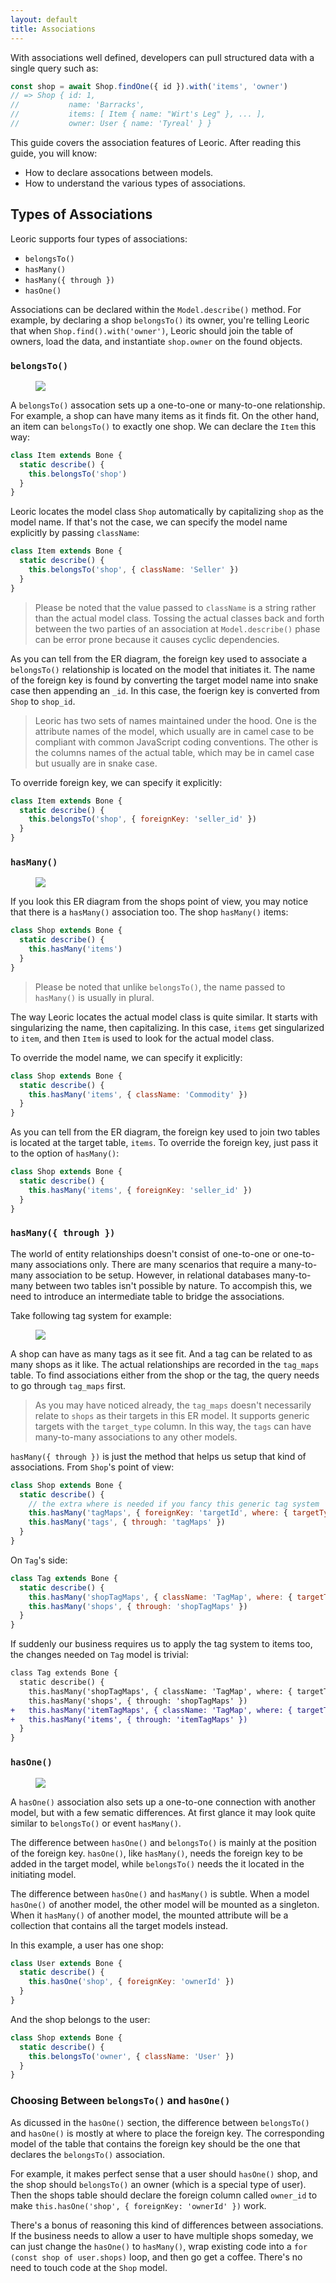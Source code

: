 ```yaml
---
layout: default
title: Associations
---
```


With associations well defined, developers can pull structured data with a single query such as:

```js
const shop = await Shop.findOne({ id }).with('items', 'owner')
// => Shop { id: 1,
//           name: 'Barracks',
//           items: [ Item { name: "Wirt's Leg" }, ... ],
//           owner: User { name: 'Tyreal' } }
```

This guide covers the association features of Leoric. After reading this guide, you will know:

- How to declare assocations between models.
- How to understand the various types of associations.

## Types of Associations

Leoric supports four types of associations:

- `belongsTo()`
- `hasMany()`
- `hasMany({ through })`
- `hasOne()`

Associations can be declared within the `Model.describe()` method. For example, by declaring a shop `belongsTo()` its owner, you're telling Leoric that when `Shop.find().with('owner')`, Leoric should join the table of owners, load the data, and instantiate `shop.owner` on the found objects.

### `belongsTo()`

<figure class="belongs-to-erd">
  <img src="https://img.alicdn.com/tfscom/TB1qiWyfyqAXuNjy1XdXXaYcVXa.png">
</figure>

A `belongsTo()` assocation sets up a one-to-one or many-to-one relationship. For example, a shop can have many items as it finds fit. On the other hand, an item can `belongsTo()` to exactly one shop. We can declare the `Item` this way:

```js
class Item extends Bone {
  static describe() {
    this.belongsTo('shop')
  }
}
```

Leoric locates the model class `Shop` automatically by capitalizing `shop` as the model name. If that's not the case, we can specify the model name explicitly by passing `className`:

```js
class Item extends Bone {
  static describe() {
    this.belongsTo('shop', { className: 'Seller' })
  }
}
```

> Please be noted that the value passed to `className` is a string rather than the actual model class. Tossing the actual classes back and forth between the two parties of an association at `Model.describe()` phase can be error prone because it causes cyclic dependencies.

As you can tell from the ER diagram, the foreign key used to associate a `belongsTo()` relationship is located on the model that initiates it. The name of the foreign key is found by converting the target model name into snake case then appending an `_id`. In this case, the foerign key is converted from `Shop` to `shop_id`.

> Leoric has two sets of names maintained under the hood. One is the attribute names of the model, which usually are in camel case to be compliant with common JavaScript coding conventions. The other is the columns names of the actual table, which may be in camel case but usually are in snake case.

To override foreign key, we can specify it explicitly:

```js
class Item extends Bone {
  static describe() {
    this.belongsTo('shop', { foreignKey: 'seller_id' })
  }
}
```

### `hasMany()`

<figure class="has-many-erd">
  <img src="https://img.alicdn.com/tfscom/TB1qiWyfyqAXuNjy1XdXXaYcVXa.png">
</figure>

If you look this ER diagram from the shops point of view, you may notice that there is a `hasMany()` association too. The shop `hasMany()` items:

```js
class Shop extends Bone {
  static describe() {
    this.hasMany('items')
  }
}
```

> Please be noted that unlike `belongsTo()`, the name passed to `hasMany()` is usually in plural.

The way Leoric locates the actual model class is quite similar. It starts with singularizing the name, then capitalizing. In this case, `items` get singularized to `item`, and then `Item` is used to look for the actual model class.

To override the model name, we can specify it explicitly:

```js
class Shop extends Bone {
  static describe() {
    this.hasMany('items', { className: 'Commodity' })
  }
}
```

As you can tell from the ER diagram, the foreign key used to join two tables is located at the target table, `items`. To override the foreign key, just pass it to the option of `hasMany()`:

```js
class Shop extends Bone {
  static describe() {
    this.hasMany('items', { foreignKey: 'seller_id' })
  }
}
```

### `hasMany({ through })`

The world of entity relationships doesn't consist of one-to-one or one-to-many associations only. There are many scenarios that require a many-to-many association to be setup. However, in relational databases many-to-many between two tables isn't possible by nature. To accompish this, we need to introduce an intermediate table to bridge the associations.

Take following tag system for example:

<figure class="has-many-through-erd">
  <img src="https://img.alicdn.com/tfscom/TB1DWpxh2DH8KJjy1XcXXcpdXXa.png">
</figure>

A shop can have as many tags as it see fit. And a tag can be related to as many shops as it like. The actual relationships are recorded in the `tag_maps` table. To find associations either from the shop or the tag, the query needs to go through `tag_maps` first.

> As you may have noticed already, the `tag_maps` doesn't necessarily relate to `shops` as their targets in this ER model. It supports generic targets with the `target_type` column. In this way, the `tags` can have many-to-many associations to any other models.

`hasMany({ through })` is just the method that helps us setup that kind of associations. From `Shop`'s point of view:

```js
class Shop extends Bone {
  static describe() {
    // the extra where is needed if you fancy this generic tag system
    this.hasMany('tagMaps', { foreignKey: 'targetId', where: { targetType: 0 } })
    this.hasMany('tags', { through: 'tagMaps' })
  }
}
```

On `Tag`'s side:

```js
class Tag extends Bone {
  static describe() {
    this.hasMany('shopTagMaps', { className: 'TagMap', where: { targetType: 0 } })
    this.hasMany('shops', { through: 'shopTagMaps' })
  }
}
```

If suddenly our business requires us to apply the tag system to items too, the changes needed on `Tag` model is trivial:

```diff
class Tag extends Bone {
  static describe() {
    this.hasMany('shopTagMaps', { className: 'TagMap', where: { targetType: 0 } })
    this.hasMany('shops', { through: 'shopTagMaps' })
+   this.hasMany('itemTagMaps', { className: 'TagMap', where: { targetType: 1 } })
+   this.hasMany('items', { through: 'itemTagMaps' })
  }
}
```

### `hasOne()`

<figure class="has-one-erd">
  <img src="https://img.alicdn.com/tfscom/TB1LiHffyqAXuNjy1XdXXaYcVXa.png">
</figure>

A `hasOne()` association also sets up a one-to-one connection with another model, but with a few sematic differences. At first glance it may look quite similar to `belongsTo()` or event `hasMany()`.

The difference between `hasOne()` and `belongsTo()` is mainly at the position of the foreign key. `hasOne()`, like `hasMany()`, needs the foreign key to be added in the target model, while `belongsTo()` needs the it located in the initiating model.

The difference between `hasOne()` and `hasMany()` is subtle. When a model `hasOne()` of another model, the other model will be mounted as a singleton. When it `hasMany()` of another model, the mounted attribute will be a collection that contains all the target models instead.

In this example, a user has one shop:

```js
class User extends Bone {
  static describe() {
    this.hasOne('shop', { foreignKey: 'ownerId' })
  }
}
```

And the shop belongs to the user:

```js
class Shop extends Bone {
  static describe() {
    this.belongsTo('owner', { className: 'User' })
  }
}
```

### Choosing Between `belongsTo()` and `hasOne()`

As dicussed in the `hasOne()` section, the difference between `belongsTo()` and `hasOne()` is mostly at where to place the foreign key. The corresponding model of the table that contains the foreign key should be the one that declares the `belongsTo()` association.

For example, it makes perfect sense that a user should `hasOne()` shop, and the shop should `belongsTo()` an owner (which is a special type of user). Then the shops table should declare the foreign column called `owner_id` to make `this.hasOne('shop', { foreignKey: 'ownerId' })` work.

There's a bonus of reasoning this kind of differences between associations. If the business needs to allow a user to have multiple shops someday, we can just change the `hasOne()` to `hasMany()`, wrap existing code into a `for (const shop of user.shops)` loop, and then go get a coffee. There's no need to touch code at the `Shop` model.
